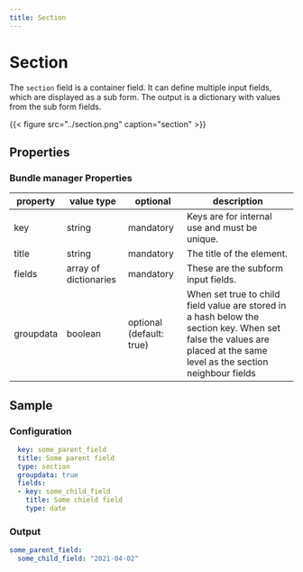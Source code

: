 ```yaml
---
title: Section
---
```


# Section

The `section` field is a container field. It can define multiple input fields,
which are displayed as a sub form. The output is a dictionary with values from
the sub form fields.

{{< figure src="../section.png" caption="section" >}}

## Properties

### Bundle manager Properties

| property  | value type            | optional                | description                                                                                                                                                           |
|-----------|-----------------------|-------------------------|-----------------------------------------------------------------------------------------------------------------------------------------------------------------------|
| key       | string                | mandatory               | Keys are for internal use and must be unique.                                                                                                                         |
| title     | string                | mandatory               | The title of the element.                                                                                                                                             |
| fields    | array of dictionaries | mandatory               | These are the subform input fields.                                                                                                                                   |
| groupdata | boolean               | optional (default: true) | When set true to child field value are stored in a hash below the section key. When set false the values are placed at the same level as the section neighbour fields |

## Sample

### Configuration

```yaml
  key: some_parent_field
  title: Some parent field
  type: section
  groupdata: true
  fields:
  - key: some_child_field
    title: Some chield field
    type: date
```

### Output

```yaml
some_parent_field:
  some_child_field: "2021-04-02"
```
